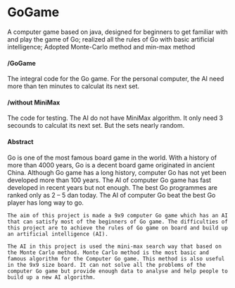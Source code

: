# GoGame
A computer game based on java, designed for beginners to get familiar with and play the game of Go; realized all the rules of Go with basic artificial intelligence; Adopted Monte-Carlo method and min-max method

#### /GoGame
The integral code for the Go game.
For the personal computer, the AI need more than ten minutes to calculat its next set.

#### /without MiniMax
The code for testing.
The AI do not have MiniMax algorithm. It only need 3 secounds to calculat its next set. But the sets nearly random. 

#### Abstract
   Go is one of the most famous board game in the world. With a history of more than 4000 years, Go is a decent board game originated in ancient China. Although Go game has a long history, computer Go has not yet been developed more than 100 years. The AI of computer Go game has fast developed in recent years but not enough. The best Go programmes are ranked only as 2 – 5 dan today. The AI of computer Go beat the best Go player has long way to go.
   
    The aim of this project is made a 9x9 computer Go game which has an AI that can satisfy most of the beginners of Go game. The difficulties of this project are to achieve the rules of Go game on board and build up an artificial intelligence (AI).
    
    The AI in this project is used the mini-max search way that based on the Monte Carlo method. Monte Carlo method is the most basic and famous algorithm for the Computer Go game. This method is also useful in the 9x9 size board. It can not solve all the problems of the computer Go game but provide enough data to analyse and help people to build up a new AI algorithm.
